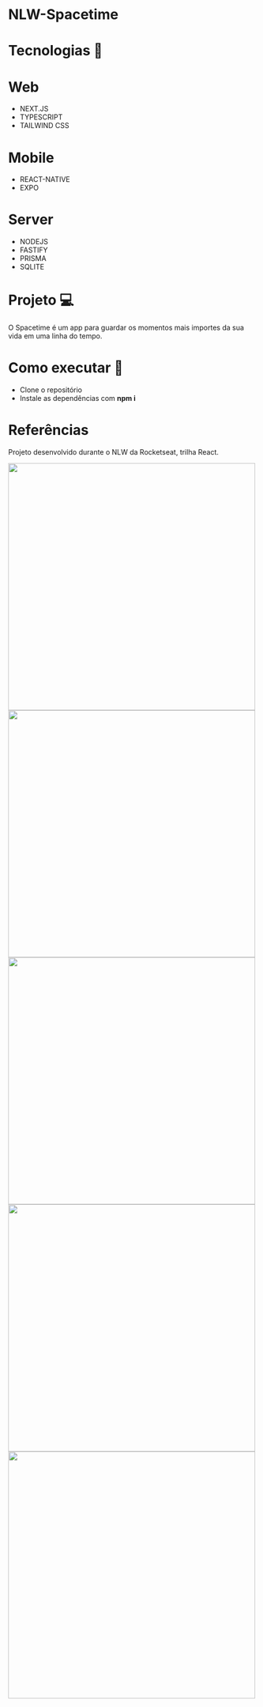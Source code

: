 # NLW-Spacetime

# Tecnologias 🤖

# Web

-   NEXT.JS
-   TYPESCRIPT
-   TAILWIND CSS

# Mobile

-   REACT-NATIVE
-   EXPO

# Server

-   NODEJS
-   FASTIFY
-   PRISMA
-   SQLITE

# Projeto 💻

O Spacetime é um app para guardar os momentos mais importes da sua vida em uma linha do tempo.

# Como executar 🚀

-   Clone o repositório
-   Instale as dependências com **npm i**

# Referências

Projeto desenvolvido durante o NLW da Rocketseat, trilha React.

<img src="https://i.imgur.com/N8seZ39.png" height="500" />

<img src="https://i.imgur.com/EQiiFKE.png" height="500" />

<img src="https://i.imgur.com/adAPzxA.png" height="500" />

<img src="https://i.imgur.com/gpPVC4L.png" height="500" />

<img src="https://i.imgur.com/8TfIubC.png" height="500" />
